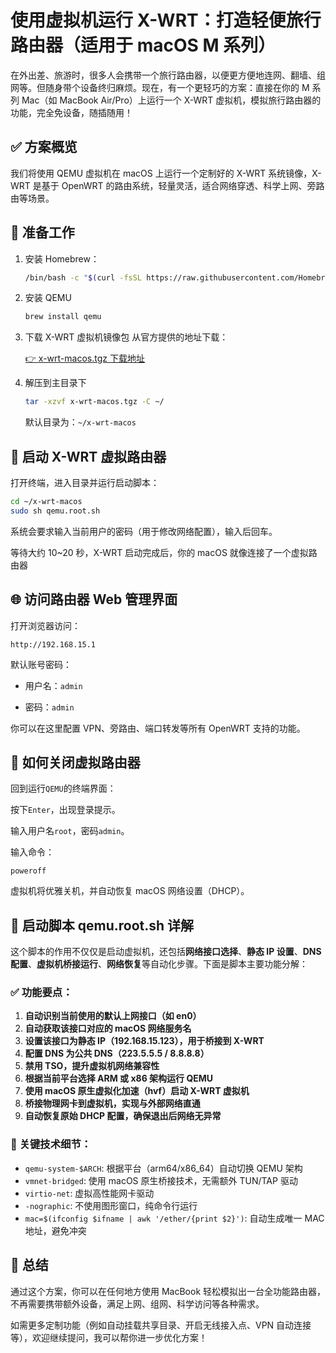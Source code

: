 # 使用虚拟机运行 X-WRT：打造轻便旅行路由器（适用于 macOS M 系列）
在外出差、旅游时，很多人会携带一个旅行路由器，以便更方便地连网、翻墙、组网等。但随身带个设备终归麻烦。现在，有一个更轻巧的方案：直接在你的 M 系列 Mac（如 MacBook Air/Pro）上运行一个 X-WRT 虚拟机，模拟旅行路由器的功能，完全免设备，随插随用！

## ✅ 方案概览
我们将使用 QEMU 虚拟机在 macOS 上运行一个定制好的 X-WRT 系统镜像，X-WRT 是基于 OpenWRT 的路由系统，轻量灵活，适合网络穿透、科学上网、旁路由等场景。

## 🧰 准备工作
1. 安装 Homebrew：  
   ```bash
   /bin/bash -c "$(curl -fsSL https://raw.githubusercontent.com/Homebrew/install/HEAD/install.sh)"
   ```
2. 安装 QEMU
   ```bash
   brew install qemu
   ```
3. 下载 X-WRT 虚拟机镜像包
   从官方提供的地址下载：

   [👉 x-wrt-macos.tgz 下载地址](https://downloads.x-wrt.com/rom/Downloads/x-wrt-macos.tgz)

4. 解压到主目录下
   ```bash
   tar -xzvf x-wrt-macos.tgz -C ~/
   ```
   默认目录为：`~/x-wrt-macos`

## 🚀 启动 X-WRT 虚拟路由器
打开终端，进入目录并运行启动脚本：
```bash
cd ~/x-wrt-macos
sudo sh qemu.root.sh
```
系统会要求输入当前用户的密码（用于修改网络配置），输入后回车。

等待大约 10~20 秒，X-WRT 启动完成后，你的 macOS 就像连接了一个虚拟路由器

## 🌐 访问路由器 Web 管理界面
打开浏览器访问：
```
http://192.168.15.1
```
默认账号密码：

- 用户名：`admin`

- 密码：`admin`

你可以在这里配置 VPN、旁路由、端口转发等所有 OpenWRT 支持的功能。

## 📴 如何关闭虚拟路由器
回到运行`QEMU`的终端界面：

按下`Enter`，出现登录提示。

输入用户名`root`，密码`admin`。

输入命令：
```
poweroff
```
虚拟机将优雅关机，并自动恢复 macOS 网络设置（DHCP）。

## 📜 启动脚本 qemu.root.sh 详解
这个脚本的作用不仅仅是启动虚拟机，还包括**网络接口选择**、**静态 IP 设置**、**DNS 配置**、**虚拟机桥接运行**、**网络恢复**等自动化步骤。下面是脚本主要功能分解：

### ✅ 功能要点：
1. **自动识别当前使用的默认上网接口（如 en0）**
2. **自动获取该接口对应的 macOS 网络服务名**
3. **设置该接口为静态 IP（192.168.15.123），用于桥接到 X-WRT**
4. **配置 DNS 为公共 DNS（223.5.5.5 / 8.8.8.8）**
5. **禁用 TSO，提升虚拟机网络兼容性**
6. **根据当前平台选择 ARM 或 x86 架构运行 QEMU**
7. **使用 macOS 原生虚拟化加速（hvf）启动 X-WRT 虚拟机**
8. **桥接物理网卡到虚拟机，实现与外部网络直通**
9. **自动恢复原始 DHCP 配置，确保退出后网络无异常**

### 🚦 关键技术细节：
- `qemu-system-$ARCH`: 根据平台（arm64/x86_64）自动切换 QEMU 架构
- `vmnet-bridged`: 使用 macOS 原生桥接技术，无需额外 TUN/TAP 驱动
- `virtio-net`: 虚拟高性能网卡驱动
- `-nographic`: 不使用图形窗口，纯命令行运行
- `mac=$(ifconfig $ifname | awk '/ether/{print $2}')`: 自动生成唯一 MAC 地址，避免冲突

## 🧳 总结
通过这个方案，你可以在任何地方使用 MacBook 轻松模拟出一台全功能路由器，不再需要携带额外设备，满足上网、组网、科学访问等各种需求。

如需更多定制功能（例如自动挂载共享目录、开启无线接入点、VPN 自动连接等），欢迎继续提问，我可以帮你进一步优化方案！
